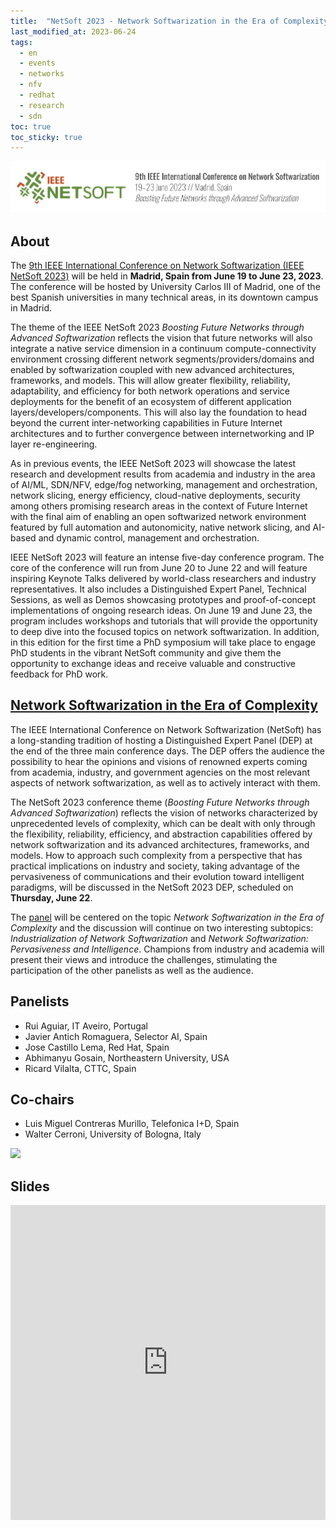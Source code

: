 ```yaml
---
title:  "NetSoft 2023 - Network Softwarization in the Era of Complexity"
last_modified_at: 2023-06-24
tags:
  - en
  - events
  - networks
  - nfv
  - redhat
  - research
  - sdn
toc: true
toc_sticky: true
---
```


[![](/assets/images/posts/2023-05-25-netsoft23/1.png)](https://netsoft2023.ieee-netsoft.org/)

## About

The [9th IEEE International Conference on Network Softwarization (IEEE NetSoft 2023)](https://netsoft2023.ieee-netsoft.org/about) will be held in **Madrid, Spain from June 19 to June 23, 2023**. The conference will be hosted by University Carlos III of Madrid, one of the best Spanish universities in many technical areas, in its downtown campus in Madrid.

The theme of the IEEE NetSoft 2023 *Boosting Future Networks through Advanced Softwarization* reflects the vision that future networks will also integrate a native service dimension in a continuum compute-connectivity environment crossing different network segments/providers/domains and enabled by softwarization coupled with new advanced architectures, frameworks, and models. This will allow greater flexibility, reliability, adaptability, and efficiency for both network operations and service deployments for the benefit of an ecosystem of different application layers/developers/components. This will also lay the foundation to head beyond the current inter-networking capabilities in Future Internet architectures and to further convergence between internetworking and IP layer re-engineering.

As in previous events, the IEEE NetSoft 2023 will showcase the latest research and development results from academia and industry in the area of AI/ML, SDN/NFV, edge/fog networking, management and orchestration, network slicing, energy efficiency, cloud-native deployments, security among others promising research areas in the context of Future Internet with the final aim of enabling an open softwarized network environment featured by full automation and autonomicity, native network slicing, and AI-based and dynamic control, management and orchestration.

IEEE NetSoft 2023 will feature an intense five-day conference program. The core of the conference will run from June 20 to June 22 and will feature inspiring Keynote Talks delivered by world-class researchers and industry representatives. It also includes a Distinguished Expert Panel, Technical Sessions, as well as Demos showcasing prototypes and proof-of-concept implementations of ongoing research ideas. On June 19 and June 23, the program includes workshops and tutorials that will provide the opportunity to deep dive into the focused topics on network softwarization. In addition, in this edition for the first time a PhD symposium will take place to engage PhD students in the vibrant NetSoft community and give them the opportunity to exchange ideas and receive valuable and constructive feedback for PhD work.

## [Network Softwarization in the Era of Complexity](https://netsoft2023.ieee-netsoft.org/program/distinguished-expert-panel)

The IEEE International Conference on Network Softwarization (NetSoft) has a long-standing tradition of hosting a Distinguished Expert Panel (DEP) at the end of the three main conference days. The DEP offers the audience the possibility to hear the opinions and visions of renowned experts coming from academia, industry, and government agencies on the most relevant aspects of network softwarization, as well as to actively interact with them.

The NetSoft 2023 conference theme (*Boosting Future Networks through Advanced Softwarization*) reflects the vision of networks characterized by unprecedented levels of complexity, which can be dealt with only through the flexibility, reliability, efficiency, and abstraction capabilities offered by network softwarization and its advanced architectures, frameworks, and models. How to approach such complexity from a perspective that has practical implications on industry and society, taking advantage of the pervasiveness of communications and their evolution toward intelligent paradigms, will be discussed in the NetSoft 2023 DEP, scheduled on **Thursday, June 22**.

The [panel](https://netsoft2023.ieee-netsoft.org/program/distinguished-expert-panel) will be centered on the topic *Network Softwarization in the Era of Complexity* and the discussion will continue on two interesting subtopics: *Industrialization of Network Softwarization* and *Network Softwarization: Pervasiveness and Intelligence*. Champions from industry and academia will present their views and introduce the challenges, stimulating the participation of the other panelists as well as the audience.

## Panelists
 - Rui Aguiar, IT Aveiro, Portugal
 - Javier Antich Romaguera, Selector AI, Spain
 - Jose Castillo Lema,  Red Hat, Spain
 - Abhimanyu Gosain, Northeastern University, USA
 - Ricard Vilalta, CTTC, Spain

## Co-chairs
 - Luis Miguel Contreras Murillo, Telefonica I+D, Spain
 - Walter Cerroni, University of Bologna, Italy

![](/assets/images/posts/2023-05-25-netsoft23/2.jpg)

## Slides

<iframe src="https://docs.google.com/gview?url=https://raw.githubusercontent.com/josecastillolema/talks/master/2023-netsoft/slides.pdf&embedded=true" style="width:100%; height: unset; aspect-ratio: 1/1;" frameborder="0"></iframe>